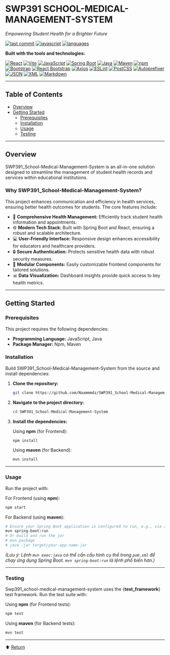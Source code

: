 # SWP391 SCHOOL-MEDICAL-MANAGEMENT-SYSTEM

*Empowering Student Health for a Brighter Future*

[![last commit](https://img.shields.io/github/last-commit/Naammmdz/SWP391_School-Medical-Management-System?style=flat-square)](https://github.com/Naammmdz/SWP391_School-Medical-Management-System/commits/main)
[![javascript](https://img.shields.io/github/languages/top/Naammmdz/SWP391_School-Medical-Management-System?style=flat-square&color=f7df1e)](https://developer.mozilla.org/en-US/docs/Web/JavaScript)
[![languages](https://img.shields.io/github/languages/count/Naammmdz/SWP391_School-Medical-Management-System?style=flat-square)](https://github.com/Naammmdz/SWP391_School-Medical-Management-System)

**Built with the tools and technologies:**

[![React](https://img.shields.io/badge/React-20232A?style=for-the-badge&logo=react&logoColor=61DAFB)]()
[![Vite](https://img.shields.io/badge/Vite-646CFF?style=for-the-badge&logo=vite&logoColor=white)]()
[![JavaScript](https://img.shields.io/badge/JavaScript-F7DF1E?style=for-the-badge&logo=javascript&logoColor=black)]()
[![Spring Boot](https://img.shields.io/badge/Spring_Boot-6DB33F?style=for-the-badge&logo=spring-boot&logoColor=white)]()
[![Java](https://img.shields.io/badge/Java-ED8B00?style=for-the-badge&logo=openjdk&logoColor=white)]()
[![Maven](https://img.shields.io/badge/Maven-C71A36?style=for-the-badge&logo=apache-maven&logoColor=white)]()
[![npm](https://img.shields.io/badge/npm-CB3837?style=for-the-badge&logo=npm&logoColor=white)]()
[![Bootstrap](https://img.shields.io/badge/Bootstrap-563D7C?style=for-the-badge&logo=bootstrap&logoColor=white)]()
[![React Bootstrap](https://img.shields.io/badge/React_Bootstrap-563D7C?style=for-the-badge&logo=react-bootstrap&logoColor=white)]()
[![Axios](https://img.shields.io/badge/Axios-5A29E4?style=for-the-badge&logo=axios&logoColor=white)]()
[![ESLint](https://img.shields.io/badge/ESLint-4B32C3?style=for-the-badge&logo=eslint&logoColor=white)]()
[![PostCSS](https://img.shields.io/badge/PostCSS-DD3A0A?style=for-the-badge&logo=postcss&logoColor=white)]()
[![Autoprefixer](https://img.shields.io/badge/Autoprefixer-DD3735?style=for-the-badge&logo=autoprefixer&logoColor=white)]()
[![JSON](https://img.shields.io/badge/JSON-000000?style=for-the-badge&logo=json&logoColor=white)]()
[![XML](https://img.shields.io/badge/XML-000000?style=for-the-badge&logo=xml&logoColor=white)]()
[![Markdown](https://img.shields.io/badge/Markdown-000000?style=for-the-badge&logo=markdown&logoColor=white)]()

---

## Table of Contents

- [Overview](#overview)
- [Getting Started](#getting-started)
  - [Prerequisites](#prerequisites)
  - [Installation](#installation)
  - [Usage](#usage)
  - [Testing](#testing)

---

## Overview

SWP391_School-Medical-Management-System is an all-in-one solution designed to streamline the management of student health records and services within educational institutions.

### Why SWP391_School-Medical-Management-System?

This project enhances communication and efficiency in health services, ensuring better health outcomes for students. The core features include:

- 🏥 **Comprehensive Health Management:** Efficiently track student health information and appointments.
- ⚙️ **Modern Tech Stack:** Built with Spring Boot and React, ensuring a robust and scalable architecture.
- 💻 **User-Friendly Interface:** Responsive design enhances accessibility for educators and healthcare providers.
- 🔒 **Secure Authentication:** Protects sensitive health data with robust security measures.
- 🧩 **Modular Components:** Easily customizable frontend components for tailored solutions.
- 📊 **Data Visualization:** Dashboard insights provide quick access to key health metrics.

---

## Getting Started

### Prerequisites

This project requires the following dependencies:

- **Programming Language:** JavaScript, Java
- **Package Manager:** Npm, Maven

### Installation

Build SWP391_School-Medical-Management-System from the source and install dependencies:

1.  **Clone the repository:**
    ```bash
    git clone https://github.com/Naammmdz/SWP391_School-Medical-Management-System
    ```

2.  **Navigate to the project directory:**
    ```bash
    cd SWP391_School-Medical-Management-System
    ```

3.  **Install the dependencies:**

    Using **npm** (for Frontend):
    ```bash
    npm install
    ```

    Using **maven** (for Backend):
    ```bash
    mvn install
    ```

---

### Usage

Run the project with:

For Frontend (using **npm**):
```bash
npm start
```

For Backend (using **maven**):
```bash
# Ensure your Spring Boot application is configured to run, e.g., via an embedded server
mvn spring-boot:run 
# Or build and run the jar
# mvn package
# java -jar target/your-app-name.jar 
```
*(Lưu ý: Lệnh `mvn exec:java` có thể cần cấu hình cụ thể trong `pom.xml` để chạy ứng dụng Spring Boot. `mvn spring-boot:run` là lệnh phổ biến hơn.)*

---

### Testing

Swp391_school-medical-management-system uses the {**test_framework**} test framework. Run the test suite with:

Using **npm** (for Frontend tests):
```bash
npm test
```

Using **maven** (for Backend tests):
```bash
mvn test
```

---

⬆️ [Return](#table-of-contents)